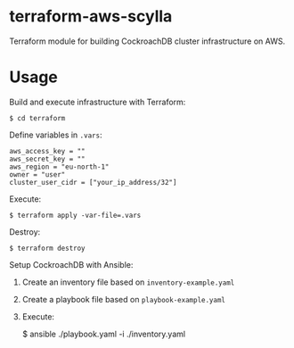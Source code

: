 # terraform-aws-scylla

Terraform module for building CockroachDB cluster infrastructure on AWS.

# Usage

Build and execute infrastructure with Terraform:

    $ cd terraform

Define variables in `.vars`:

    aws_access_key = ""
    aws_secret_key = ""
    aws_region = "eu-north-1"
    owner = "user"
    cluster_user_cidr = ["your_ip_address/32"]

Execute:

    $ terraform apply -var-file=.vars

Destroy:

    $ terraform destroy

Setup CockroachDB with Ansible:

1. Create an inventory file based on `inventory-example.yaml`
2. Create a playbook file based on `playbook-example.yaml`
3. Execute:

    $ ansible ./playbook.yaml -i ./inventory.yaml
